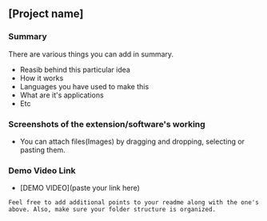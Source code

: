 ## [Project name]

### Summary 

There are various things you can add in summary.
- Reasib behind this particular idea
- How it works
- Languages you have used to make this
- What are it's applications
- Etc

### Screenshots of the extension/software's working 
- You can attach files(Images) by dragging and dropping, selecting or pasting them.

### Demo Video Link
- [DEMO VIDEO](paste your link here)

`Feel free to add additional points to your readme along with the one's above. Also, make sure your folder structure is organized.`


